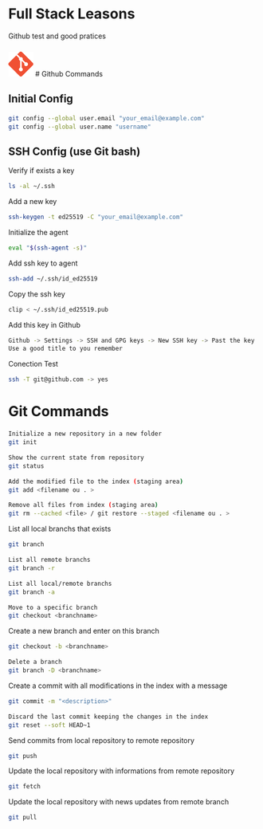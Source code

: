 # Full Stack Leasons
Github test and good pratices

###
<img src='./git.png' height=50 width=50>
# Github Commands

## Initial Config
```bash
git config --global user.email "your_email@example.com"
git config --global user.name "username"
```
## SSH Config (use Git bash)<br>

Verify if exists a key
```bash
ls -al ~/.ssh
```

Add a new key
```bash
ssh-keygen -t ed25519 -C "your_email@example.com"
```

Initialize the agent
```bash
eval "$(ssh-agent -s)"
```

Add ssh key to agent
```bash
ssh-add ~/.ssh/id_ed25519
```

Copy the ssh key
```bash
clip < ~/.ssh/id_ed25519.pub
```

Add this key in Github
```bash
Github -> Settings -> SSH and GPG keys -> New SSH key -> Past the key
Use a good title to you remember
```

Conection Test
```bash
ssh -T git@github.com -> yes
```

###

# Git Commands

```bash
Initialize a new repository in a new folder
git init
```

```bash
Show the current state from repository
git status
```

```bash
Add the modified file to the index (staging area)
git add <filename ou . >
```

```bash
Remove all files from index (staging area)
git rm --cached <file> / git restore --staged <filename ou . >
```

List all local branchs that exists
```bash
git branch
```

```bash
List all remote branchs
git branch -r
```

```bash
List all local/remote branchs
git branch -a
```

```bash
Move to a specific branch
git checkout <branchname>
```

Create a new branch and enter on this branch
```bash
git checkout -b <branchname>
```

```bash
Delete a branch
git branch -D <branchname>
```

Create a commit with all modifications in the index with a message
```bash
git commit -m "<description>"
```

```bash
Discard the last commit keeping the changes in the index
git reset --soft HEAD~1
```

Send commits from local repository to remote repository
```bash
git push
```

Update the local repository with informations from remote repository
```bash
git fetch
```

Update the local repository with news updates from remote branch
```bash
git pull
```
